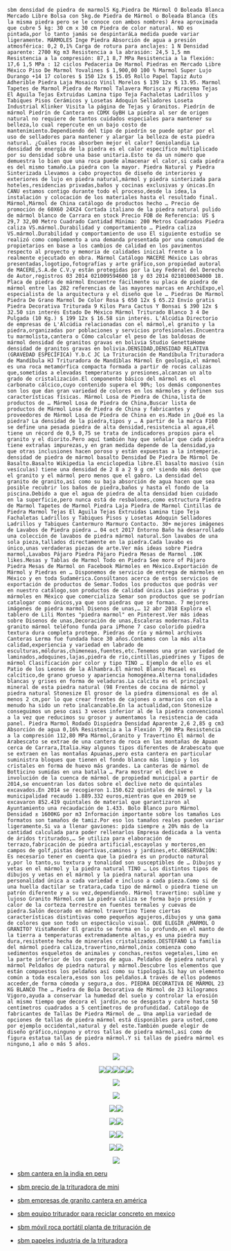 
```
sbm densidad de piedra de marmol5 Kg.Piedra De Mármol O Boleada Blanca Mercado Libre Bolsa con 5kg.de Piedra de Mármol o Boleada Blanca (Es la misma piedra pero se le conoce con ambos nombres) Área aproximada que cubre 5 kg: 30 cm x 30 cm Piedra de color natural. NO es pintada,por lo tanto jamás se despintaráLa medida puede variar ligeramente. MÁRMOLES Inge Piedra Absorción de agua a presión atmosférica: 0,2 0,1% Carga de rotura para anclajes: 1 N Densidad aparente: 2700 Kg m3 Resistencia a la abrasión: 24,5 1,5 mm Resistencia a la compresión: 87,1 8,7 MPa Resistencia a la flexión: 17,6 1,5 MPa : 12 ciclos Pedaceria De Marmol Piedras en Mercado Libre México Piso De Marmol Yovalines $ 1,900,00 100 % Marmol Super Lujo Durango +14 17 colores $ 150 12x $ 15.05 Rollo Papel Tapiz Auto Adherible Piedra Laja Mosaico Vinil Morelos $ 139 12x $ 13.95. Marmol Tapetes de Marmol Piedra de Marmol Talavera Morisca y Miracema Tejas El Aguila Tejas Extruidas Lamina tipo Teja Fachaletas Ladrillos y Tabiques Pisos Cerámicos y Losetas Adoquin Selladores Loseta Industrial Klinker Visita la página de Tejas y Granitos. Piedrín de mármol Piedrín de Cantera en CDMX GyBH La piedra al ser de origen natural no requiere de tantos cuidados especiales para mantener su belleza,lo cual repercute en un bajo costo de mantenimiento.Dependiendo del tipo de piedrín se puede optar por el uso de selladores para mantener y alargar la belleza de esta piedra natural. ¿Cuáles rocas absorben mejor el calor? Geniolandia La densidad de energía de la piedra es el calor específico multiplicado por su densidad sobre una base unitaria.Esto te da un número que demuestra lo bien que una roca puede almacenar el calor,si cada piedra es del mismo tamaño.La piedra con la mayor. Piedra Natural y Piedra Sinterizada Llevamos a cabo proyectos de diseño de interiores y exteriores de lujo en piedra natural,mármol y piedra sinterizada para hoteles,residencias privadas,baños y cocinas exclusivas y únicas.En CANU estamos contigo durante todo el proceso,desde la idea,la instalación y colocación de los materiales hasta el resultado final. Mármol,Mármol de China catálogo de productos hecho … Precio de promoción de 60X60 24X24 Cortada italiano de la piedra natural pulido de mármol blanco de Carrara en stock Precio FOB de Referencia: US $ 29,7 32,00 Metro Cuadrado Cantidad Mínima: 200 Metros Cuadrados Piedra caliza VS.mármol.Durabilidad y comportamiento … Piedra caliza VS.mármol.Durabilidad y comportamiento de uso El siguiente estudio se realizó como complemento a una demanda presentada por una comunidad de propietarios en base a los cambios de calidad en los pavimentos respecto al proyecto y memoria de calidades inicial frente a lo realmente ejecutado en obra. Mármol Catálogo MACERE México Las obras presentadas,logotipo,fotografías y arte gráfico,son propiedad autoral de MACERE,S.A.de C.V.y están protegidas por la Ley Federal del Derecho de Autor,registros 03 2014 021009594600 18 y 03 2014 0210100034000 18. Placa de piedra de mármol Encuentre fácilmente su placa de piedra de mármol entre las 282 referencias de las mayores marcas en ArchiExpo,el especialista de la arquitectura y el diseño que le … Piedras De Marmol Piedra De Grano Marmol De Color Rosa $ 650 12x $ 65.22 Envío gratis Piedra Decorativa Triturada 9 Kilos Para Cactus Y Bonsai $ 390 12x $ 32.50 sin interés Estado De México Mármol Triturado Blanco 3 4 De Pulgada (10 Kg.) $ 199 12x $ 16.58 sin interés. L'Alcúdia Directorio de empresas de L'Alcúdia relacionadas con el mármol,el granito y la piedra,organizadas por poblaciones y servicios profesionales.Encuentra tu marmolista,cantera o Cómo calcular el peso de las baldosas de mármol densidad de granitos gravas en bolivia Studio GenettaHome densidad de granitos gravas en bolivia.DENSIDAD,DENSIDAD RELATIVA (GRAVEDAD ESPECÍFICA) Y.b.C JC La Trituración de Mandíbula Trituradora de Mandíbula HJ Trituradora de Mandíblas Mármol En geología,el mármol es una roca metamórfica compacta formada a partir de rocas calizas que,sometidas a elevadas temperaturas y presiones,alcanzan un alto grado de cristalización.El componente básico del mármol es el carbonato cálcico,cuyo contenido supera el 90%; los demás componentes son los que dan gran variedad de colores en los mármoles y definen sus características físicas. Mármol Losa de Piedra de China,lista de productos de … Mármol Losa de Piedra de China,Buscar lista de productos de Mármol Losa de Piedra de China y fabricantes y proveedores de Mármol Losa de Piedra de China en es.Made in ¿Qué es la piedra? La densidad de la piedra,tipos y … A partir de la marca F100 se define una pesada piedra de alta densidad,resistencia al agua,él tiene un récord de 0,5 0,75 se trata de indicadores propios para el granito y el diorito.Pero aquí también hay que señalar que cada piedra tiene extrañas impurezas,y en gran medida depende de la densidad,ya que otras inclusiones hacen poroso y están expuestas a la intemperie. densidad de piedra de mármol basalto Densidad De Piedra De Mármol De Basalto.Basalto Wikipedia la enciclopedia libre.El basalto masivo (sin vesículas) tiene una densidad de 2 8 a 2 9 g cm³ siendo más denso que el granito y el mármol pero menos que el gabro. La densidad del granito de granito,así como su baja absorción de agua hacen que sea posible recubrir los baños de piedra,baños y hasta el fondo de la piscina.Debido a que el agua de piedra de alta densidad bien cuidado en la superficie,pero nunca está de resbalones,como estructura Piedra de Marmol Tapetes de Marmol Piedra Laja Piedra de Marmol Cintillas de Piedra Marmol Tejas El Aguila Tejas Extruidas Lamina tipo Teja Fachaletas Ladrillos y Tabiques Pisos y Losetas Adoquin Selladores Ladrillos y Tabiques Cantermuro Marmuro Contacto. 30+ mejores imágenes de Lavabos de Piedra piedra … 04 oct 2017 Entorno Baño ha desarrollado una colección de lavabos de piedra mármol natural.Son lavabos de una sola pieza,tallados directamente en la piedra.Cada lavabo es único,unas verdaderas piezas de arte.Ver más ideas sobre Piedra marmol,Lavabos Pájaro Piedra Pájaro Piedra Mesas de Marmol .10K likes.Mesas y Tablas de Marmol Todo en Piedra See more of Pájaro Piedra Mesas de Marmol on Facebook Mármoles en México.Exportación de Mármol y Piedras en … Disponemos de servicio de entrega de mármoles en México y en toda Sudamérica.Consúltanos acerca de estos servicios de exportación de productos de Semar.Todos los productos que podrás ver en nuestro catálogo,son productos de calidad única.Las piedras y mármoles en México que comercializa Semar son productos que se podrían catalogar como únicos,ya que son piedras que se forman. 7 mejores imágenes de piedra marmol Disenos de unas,… 12 abr 2018 Explora el tablero de Lili Montes "piedra marmol" en Pinterest.Ver más ideas sobre Disenos de unas,Decoración de unas,Escaleras modernas.Falta granito mármol teléfono funda para iPhone 7 caso colorido piedra textura dura completa protege. Piedras de río y mármol archivos Canteras Lerma fue fundada hace 30 años.Contamos con la más alta calidad,experiencia y variedad en labrado de esculturas,mólduras,chimeneas,fuentes,etc.Tenemos una gran variedad de laminados,adoquines,lajas,piedra de río,cintillas,piedrines y Tipos de mármol Clasificación por color y tipo TINO … Ejemplo de ello es el Patio de los Leones de la Alhambra.El mármol Blanco Macael es calcítico,de grano grueso y apariencia homogénea.Alterna tonalidades blancas y grises en forma de veladuras.La calcita es el principal mineral de esta piedra natural (98 Frentes de cocina de mármol y piedra natural Stonesize El grosor de la piedra dimensional es de al menos 2 cm,por lo que crear frentes de cajones o armarios con ella a menudo ha sido un reto inalcanzable.En la actualidad,con Stonesize conseguimos un peso casi 3 veces inferior al de la piedra convencional a la vez que reducimos su grosor y aumentamos la resistencia de cada panel. Piedra Marmol Rodado Dispiedra Densidad Aparente 2,6 2,85 g cm3 Absorción de agua 0,16% Resistencia a la Flexión 7,90 MPa Resistencia a la compresión 112,80 MPa Mármol,Granito y Travertino El mármol de Arabescato se extrae de una cantera de roca en las montañas de Apuan cerca de Carrara,Italia.Hay algunos tipos diferentes de Arabescato que se extraen en las montañas Apuanas,pero esta cantera en particular suministra bloques que tienen el fondo blanco más limpio y los cristales en forma de huevo más grandes. La canteras de mármol de Botticino sumidas en una batalla … Para mostrar el declive e involución de la cuenca de mármol de propiedad municipal a partir de 2014,se encuentran los datos sobre el declive neto de quintales excavados.En 2014 se recogieron 1.150.622 quintales de mármol y la municipalidad recaudó 1.889.332 euros,mientras que en 2019 se excavaron 852.419 quintales de material que garantizaron al Ayuntamiento una recaudación de 1.433. Bolo Blanco puro Mármol Densidad ± 1600KG por m3 Información importante sobre los tamaños Los formatos son tamaños de tamiz.Por eso los tamaños reales pueden variar ligeramente.Si va a llenar gaviones: pida siempre ± 20% más de la cantidad calculada para poder rellenarlos Empresa dedicada a la venta de áridos triturados,… Se utiliza para elaboración de terrazo,fabricación de piedra artificial,escayolas y morteros,en campos de golf,pistas deportivas,caminos y jardines,etc.OBSERVACIÓN: Es necesario tener en cuenta que la piedra es un producto natural y,por lo tanto,su textura y tonalidad son susceptibles de … Dibujos y vetas en el mármol y la piedra natural TINO … Los distintos tipos de dibujos y vetas en el mármol y la piedra natural aportan una personalidad única a cada variedad e incluso a cada pieza.Como si de una huella dactilar se tratara,cada tipo de mármol o piedra tiene un patrón diferente y a su vez,dependiendo. Mármol travertino: sublime y lujoso Granito Mármol.com La piedra caliza se forma bajo presión y calor de la corteza terrestre en fuentes termales y cuevas de piedra.Salón decorado en mármol travertino Tiene ciertas características distintivas como pequeños agujeros,dibujos y una gama de colores que son todo un espectáculo visual. QUE ELEGIR ¿MARMOL O GRANITO? VistaRender El granito se forma en lo profundo,en el manto de la tierra a temperaturas extremadamente altas,y es una piedra muy dura,resistente hecha de minerales cristalizados.DESTEFANO La familia del mármol piedra caliza,travertino,mármol,ónix comienza como sedimentos esqueletos de animales y conchas,restos vegetales,limo en la parte inferior de los cuerpos de agua. Peldaños de piedra natural y mármol Peldaños de piedra natural y mármol.Descubre los elementos que están compuestos los peldaños así como su tipología.Si hay un elemento común a toda escalera,esos son los peldaños.A través de ellos podemos acceder,de forma cómoda y segura,a dos. PIEDRA DECORATIVA DE MÁRMOL 23 KG BLANCO The … Piedra de Bola Decorativa de Mármol de 23 kilogramos Vigoro,ayuda a conservar la humedad del suelo y controlar la erosión al mismo tiempo que decora el jardín,no se desgasta y cubre hasta 50 centímetros cuadrados a 5 centímetros de profundidad. Catálogo de fabricantes de Tallas De Piedra Mármol de … Una amplia variedad de opciones de tallas de piedra mármol está disponibles para usted,como por ejemplo occidental,natural y del este.También puede elegir de diseño gráfico,ninguno y otros tallas de piedra mármol,así como de figura estatua tallas de piedra mármol.Y si tallas de piedra mármol es ninguno,1 año o más 5 años. 
```

<div align="center">

<a href="https://es-crusher.shibang-china.com/github&k=sbm+densidad+de+piedra+de+marmol"><img src="https://static.shibang-china.com/es/crusher/logo.jpg"></a>

<a href="https://es-crusher.shibang-china.com/github&k=sbm+densidad+de+piedra+de+marmol"><img src="https://static.shibang-china.com/es/crusher/index.jpg"></a><a href="https://es-crusher.shibang-china.com/material.htmlgithub&k=sbm+densidad+de+piedra+de+marmol"><img src="https://static.shibang-china.com/es/crusher/material.jpg"></a><a href="https://es-crusher.shibang-china.com/application.htmlgithub&k=sbm+densidad+de+piedra+de+marmol"><img src="https://static.shibang-china.com/es/crusher/application.jpg"></a><a href="https://es-crusher.shibang-china.com/aboutus.htmlgithub&k=sbm+densidad+de+piedra+de+marmol"><img src="https://static.shibang-china.com/es/crusher/aboutus.jpg"></a><a href="https://es-crusher.shibang-china.com/contact.htmlgithub&k=sbm+densidad+de+piedra+de+marmol"><img src="https://static.shibang-china.com/es/crusher/contact.jpg"></a>

<a href="https://es-crusher.shibang-china.com/github&k=sbm+densidad+de+piedra+de+marmol"><img src="https://static.shibang-china.com/es/crusher/banner.jpg"></a>

<a href="https://swt.shibang-china.com/github&k=sbm+densidad+de+piedra+de+marmol"><img src="https://static.shibang-china.com/es/crusher/text.jpg"></a>

<a href="https://swt.shibang-china.com/github&k=sbm+densidad+de+piedra+de+marmol"><img src="https://static.shibang-china.com/es/crusher/chat.jpg"></a><a href="https://es-crusher.shibang-china.com/contact.htmlgithub&k=sbm+densidad+de+piedra+de+marmol"><img src="https://static.shibang-china.com/es/crusher/message.jpg"></a>

<a href="https://es-crusher.shibang-china.com/products/pe.htmlgithub&k=sbm+densidad+de+piedra+de+marmol"><img src="https://static.shibang-china.com/es/crusher/pe.jpg"></a><a href="https://es-crusher.shibang-china.com/products/pf.htmlgithub&k=sbm+densidad+de+piedra+de+marmol"><img src="https://static.shibang-china.com/es/crusher/pf.jpg"></a>

<a href="https://es-crusher.shibang-china.com/products/hpt.htmlgithub&k=sbm+densidad+de+piedra+de+marmol"><img src="https://static.shibang-china.com/es/crusher/hpt.jpg"></a><a href="https://es-crusher.shibang-china.com/products/vsi.htmlgithub&k=sbm+densidad+de+piedra+de+marmol"><img src="https://static.shibang-china.com/es/crusher/vsi.jpg"></a>

<a href="https://es-crusher.shibang-china.com/products/klv.htmlgithub&k=sbm+densidad+de+piedra+de+marmol"><img src="https://static.shibang-china.com/es/crusher/klv.jpg"></a><a href="https://es-crusher.shibang-china.com/products/portable.htmlgithub&k=sbm+densidad+de+piedra+de+marmol"><img src="https://static.shibang-china.com/es/crusher/portable.jpg"></a>

<a href="https://swt.shibang-china.com/github&k=sbm+densidad+de+piedra+de+marmol"><img src="https://static.shibang-china.com/es/crusher/case.jpg"></a>

</div>


* [sbm cantera en la india en peru](sbm%20cantera%20en%20la%20india%20en%20peru.md)

* [sbm precio de la trituradora de mini](sbm%20precio%20de%20la%20trituradora%20de%20mini.md)

* [sbm empresas de granito cantera en américa](sbm%20empresas%20de%20granito%20cantera%20en%20am%C3%A9rica.md)

* [sbm equipo triturador para reciclar concreto en mexico](sbm%20equipo%20triturador%20para%20reciclar%20concreto%20en%20mexico.md)

* [sbm móvil roca portátil planta de trituración de](sbm%20m%C3%B3vil%20roca%20port%C3%A1til%20planta%20de%20trituraci%C3%B3n%20de.md)

* [sbm papeles industria de la trituradora](sbm%20papeles%20industria%20de%20la%20trituradora.md)